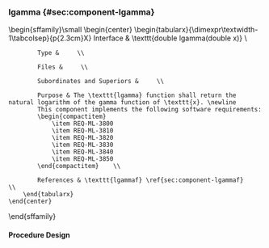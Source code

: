 ### lgamma  {#sec:component-lgamma}

\begin{sffamily}\small
	\begin{center}
		\begin{tabularx}{\dimexpr\textwidth-1\tabcolsep}{p{2.3cm}X}
			Interface       & \texttt{double lgamma(double x)} \\ 
			
			Type &     \\ 
			
			Files &     \\ 
			
			Subordinates and Superiors &     \\ 
			
			Purpose & The \texttt{lgamma} function shall return the natural logarithm of the gamma function of \texttt{x}. \newline
			This component implements the following software requirements:
			\begin{compactitem}
				\item REQ-ML-3800
				\item REQ-ML-3810
				\item REQ-ML-3820
				\item REQ-ML-3830
				\item REQ-ML-3840
				\item REQ-ML-3850
			\end{compactitem}    \\ 
			
			References & \texttt{lgammaf} \ref{sec:component-lgammaf}    \\ 
		\end{tabularx}
	\end{center}
\end{sffamily}

#### Procedure Design
